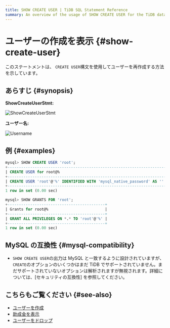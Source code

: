 ```yaml
---
title: SHOW CREATE USER | TiDB SQL Statement Reference
summary: An overview of the usage of SHOW CREATE USER for the TiDB database.
---
```


# ユーザーの作成を表示 {#show-create-user}

このステートメントは、 `CREATE USER`構文を使用してユーザーを再作成する方法を示しています。

## あらすじ {#synopsis}

**ShowCreateUserStmt:**

![ShowCreateUserStmt](https://download.pingcap.com/images/docs/sqlgram/ShowCreateUserStmt.png)

**ユーザー名:**

![Username](https://download.pingcap.com/images/docs/sqlgram/Username.png)

## 例 {#examples}

```sql
mysql> SHOW CREATE USER 'root';
+--------------------------------------------------------------------------------------------------------------------------+
| CREATE USER for root@%                                                                                                   |
+--------------------------------------------------------------------------------------------------------------------------+
| CREATE USER 'root'@'%' IDENTIFIED WITH 'mysql_native_password' AS '' REQUIRE NONE PASSWORD EXPIRE DEFAULT ACCOUNT UNLOCK |
+--------------------------------------------------------------------------------------------------------------------------+
1 row in set (0.00 sec)

mysql> SHOW GRANTS FOR 'root';
+-------------------------------------------+
| Grants for root@%                         |
+-------------------------------------------+
| GRANT ALL PRIVILEGES ON *.* TO 'root'@'%' |
+-------------------------------------------+
1 row in set (0.00 sec)
```

## MySQL の互換性 {#mysql-compatibility}

-   `SHOW CREATE USER`の出力は MySQL と一致するように設計されていますが、 `CREATE`のオプションのいくつかはまだ TiDB でサポートされていません。まだサポートされていないオプションは解析されますが無視されます。詳細については、[セキュリティの互換性] を参照してください。

## こちらもご覧ください {#see-also}

-   [ユーザーを作成](/sql-statements/sql-statement-create-user.md)
-   [助成金を表示](/sql-statements/sql-statement-show-grants.md)
-   [ユーザーをドロップ](/sql-statements/sql-statement-drop-user.md)
